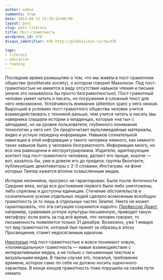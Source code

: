 ```yaml
---
author: admin
comments: true
date: 2013-08-12 21:10:13+00:00
layout: post
slug: post-literacy
title: Пост-грамотность
wordpress_id: 476
disqus_identifier: 476 http://glebkalinin.ru/?p=476

tags:
- literacy
- education
- reading
---
```


Последние время размышляю о том, что мы живём в пост-грамотном обществе (postliterate society), о котором говорил Макклюэн. Под пост-грамотностью не имеется в виду отсутствие навыков чтения и письма (иначе это называлось бы просто безграмотностью). Пост-грамотный человек умеет читать и писать, но погружение в сложный текст для него невозможно. Устойчивость внимания (attention span) у него низкая. Выросший в условиях пост-грамотного общества человек учится взаимодействовать с техникой раньше, чем учится читать и писать (вы наверняка слышали истории о младенцах, которые «на ты» с айпэдами), но на уровне пользователя, глубинного понимания технологии у него нет. Он предпочитает мультимедийные материалы, видео и устную передачу информации. Навыков сознательной навигации в этой информации у такого человека немного, как немного таких навыков было у человека безграмотного. Информации много, но вся она равноценна и неструктурирована. Издатели, адаптирующие контент под пост-грамотного человека, делают его проще, короче — вот, казалось бы, уже и довели его до предела: группы Вконтакте, публикующие демотиваторы с 2-3 словами, Инстаграм, на фоне которых Твитер кажется вполне осмысленным медиа.

История нелинейна, прогресс не гарантирован. Были после Античности Средние века, когда все достижения первого были либо уничтожены, либо спрятаны и доступны единицам. Стечение обстоятельств и сознательное усилие отдельных людей сделало возможным всеобщую грамотность (и то лишь в отдельных частях Земли). Никто не может гарантировать, что эта ситуация сохранится надолго. [Профессор Драут](http://glebkalinin.ru/rhetoric/), например, сравнивая устную культуры письменную, приводит такую метафору: если взять за год всё время, что человек говорит, то письменность появляется только 31 декабря. Возможно, уже 1 января  тот вид грамотности, который был принят за образец в эпоху Просвещения, станет недосягаемым идеалом.

[Некоторые](http://postliteracy.org/about.html) под пост-грамотностью и вовсе понимают новую, «полимодальную» грамотность — навык взаимодействия с интерактивными медиа, а не только с письменным текстом и визуальными медиа. В таком случае это, пожалуй, требование времени, которое само по себе не должно носить  оценочного характера. В конце концов грамотность тоже порушила на своём пути немало.
